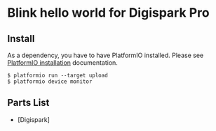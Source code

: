 # Blink hello world for Digispark Pro

## Install

As a dependency, you have to have PlatformIO installed. Please see [PlatformIO installation] documentation.

```
$ platformio run --target upload
$ platformio device monitor
```

## Parts List

* [Digispark]

[PlatformIO installation]: http://docs.platformio.org/en/latest/installation.html
[Digispark Pro]: https://www.aliexpress.com/item/Digispark-Pro-kickstarter-development-board-use-Micro-ATTINY167-module-for-Arduino-usb/32617756621.html


